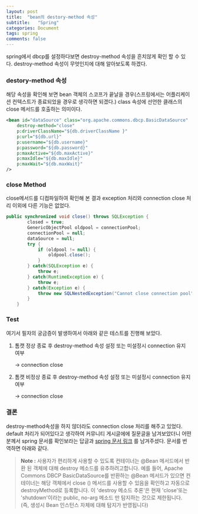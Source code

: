 ```yaml
---
layout: post
title:  "bean의 destory-method 속성"
subtitle:   "Spring"
categories: Document
tags: spring
comments: false
---
```


spring에서 dbcp를 설정하다보면 destroy-method 속성을 흔치않게 확인 할 수 있다. destroy-method 속성이 무엇인지에 대해 알아보도록 하겠다.

### destory-method 속성

해당 속성을 확인해 보면 bean 객체의 스코프가 끝날을 경우(스프링에서는 어플리케이션 컨텍스트가 종료되었을 경우로 생각하면 되겠다.) class 속성에 선언한 클래스의 close 메서드를 호출하는 의미이다.

```xml
<bean id="dataSource" class="org.apache.commons.dbcp.BasicDataSource"  
    destroy-method="close"
    p:driverClassName="${db.driverClassName }"
    p:url="${db.url}"
    p:username="${db.username}"
    p:password="${db.password}"
    p:maxActive="${db.maxActive}"
    p:maxIdle="${db.maxIdle}"
    p:maxWait="${db.maxWait}"
/>
```

### close Method

close메서드를 디컴파일하여 확인해 본 결과 exception 처리와 connection close 처리 이외에 다른 기능은 없었다.

```java
public synchronized void close() throws SQLException {
        closed = true;
        GenericObjectPool oldpool = connectionPool;
        connectionPool = null;
        dataSource = null;
        try {
            if (oldpool != null) {
                oldpool.close();
            }
        } catch(SQLException e) {
            throw e;
        } catch(RuntimeException e) {
            throw e;
        } catch(Exception e) {
            throw new SQLNestedException("Cannot close connection pool", e);
        }
    }
```

### Test

여기서 필자의 궁금증이 발생하여서 아래와 같은 테스트를 진행해 보았다.

1. 톰캣 정상 종료 후 destroy-method 속성 설정 또는 미설정시 connection 유지 여부

   -> connection close

2. 톰캣 비정상 종료 후 destroy-method 속성 설정 또는 미설정시 connection 유지 여부

   -> connection close

### 결론

destroy-method속성을 하지 않더라도 connection close 처리를 해주고 있었다. default 처리가 되어있다고 생각하여 커뮤니티 게시글에에 질문글을 남겨보았더니 어떤 분께서 spring 문서를 확인보라는 답글과 [spring 문서 링크](http://docs.spring.io/spring-framework/docs/4.0.4.RELEASE/javadoc-api/org/springframework/context/annotation/Bean.html) 를 남겨주셨다.
문서를 번역하면 아래와 같다.

> **Note :** 사용자가 편리하게 사용할 수 있도록 컨테이너는 @Bean 메서드에서 반환 된 객체에 대해 destroy 메소드를 유추하려고합니다. 예를 들어, Apache Commons DBCP BasicDataSource를 반환하는 @Bean 메서드가 있으면 컨테이너는 해당 객체에서 close () 메서드를 사용할 수 있음을 확인하고 자동으로 destroyMethod로 등록합니다. 이 'destroy 메소드 추론'은 현재 'close'또는 'shutdown'이라는 public, no-arg 메소드 만 탐지하는 것으로 제한됩니다. (즉, 생성시 Bean 인스턴스 자체에 대해 탐지가 반영됩니다)
